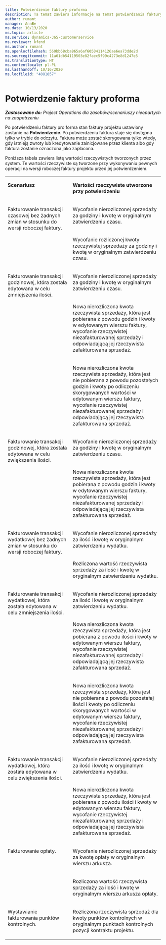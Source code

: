 ```yaml
---
title: Potwierdzenie faktury proforma
description: Ta temat zawiera informacje na temat potwierdzania faktury proforma.
author: rumant
manager: AnnBe
ms.date: 10/13/2020
ms.topic: article
ms.service: dynamics-365-customerservice
ms.reviewer: kfend
ms.author: rumant
ms.openlocfilehash: 560bb68cba865a6af60504114126ae6ea73dde2d
ms.sourcegitcommit: 11a61db54119503e82faec5f99c4273e8d1247e5
ms.translationtype: HT
ms.contentlocale: pl-PL
ms.lasthandoff: 10/16/2020
ms.locfileid: "4081857"
---
```

# <a name="confirm-a-proforma-invoice"></a>Potwierdzenie faktury proforma

_**Zastosowane do:** Project Operations dla zasobów/scenariuszy nieopartych na zaopatrzeniu_

Po potwierdzeniu faktury pro forma stan faktury projektu ustawiony zostanie na **Potwierdzenie**. Po potwierdzeniu faktura staje się dostępna tylko w trybie do odczytu. Faktura może zostać skorygowana tylko wtedy, gdy istnieją zwroty lub kredytowanie zainicjowane przez klienta albo gdy faktura zostanie oznaczona jako zapłacona.

Poniższa tabela zawiera listę wartości rzeczywistych tworzonych przez system. Te wartości rzeczywiste są tworzone przy wykonywaniu pewnych operacji na wersji roboczej faktury projektu przed jej potwierdzeniem.

<table border="0" cellspacing="0" cellpadding="0">
    <tbody>
        <tr>
            <td width="416" valign="top">
                <p>
                    <strong>Scenariusz</strong>
                </p>
            </td>
            <td width="608" valign="top">
                <p>
                    <strong>Wartości rzeczywiste utworzone przy potwierdzeniu</strong>
                </p>
            </td>
        </tr>
        <tr>
            <td width="216" rowspan="2" valign="top">
                <p>
Fakturowanie transakcji czasowej bez żadnych zmian w stosunku do wersji roboczej faktury.
                </p>
            </td>
            <td width="408" valign="top">
                <p>
Wycofanie nierozliczonej sprzedaży za godziny i kwotę w oryginalnym zatwierdzeniu czasu.
                </p>
            </td>
        </tr>
        <tr>
            <td width="408" valign="top">
                <p>
Wycofanie rozliczonej kwoty rzeczywistej sprzedaży za godziny i kwotę w oryginalnym zatwierdzeniu czasu.
                </p>
            </td>
        </tr>
        <tr>
            <td width="216" rowspan="3" valign="top">
                <p>
Fakturowanie transakcji godzinowej, która została edytowana w celu zmniejszenia ilości.
                </p>
            </td>
            <td width="408" valign="top">
                <p>
Wycofanie nierozliczonej sprzedaży za godziny i kwotę w oryginalnym zatwierdzeniu czasu.
                </p>
            </td>
        </tr>
        <tr>
            <td width="408" valign="top">
                <p>
Nowa nierozliczona kwota rzeczywista sprzedaży, która jest pobierana z powodu godzin i kwoty w edytowanym wierszu faktury, wycofanie rzeczywistej niezafakturowanej sprzedaży i odpowiadającą jej rzeczywista zafakturowana sprzedaż.
                </p>
            </td>
        </tr>
        <tr>
            <td width="408" valign="top">
                <p>
Nowa nierozliczona kwota rzeczywista sprzedaży, która jest nie pobierana z powodu pozostałych godzin i kwoty po odliczeniu skorygowanych wartości w edytowanym wierszu faktury, wycofanie rzeczywistej niezafakturowanej sprzedaży i odpowiadającą jej rzeczywista zafakturowana sprzedaż.
                </p>
            </td>
        </tr>
        <tr>
            <td width="216" rowspan="2" valign="top">
                <p>
Fakturowanie transakcji godzinowej, która została edytowana w celu zwiększenia ilości.
                </p>
            </td>
            <td width="408" valign="top">
                <p>
Wycofanie nierozliczonej sprzedaży za godziny i kwotę w oryginalnym zatwierdzeniu czasu.
                </p>
            </td>
        </tr>
        <tr>
            <td width="408" valign="top">
                <p>
Nowa nierozliczona kwota rzeczywista sprzedaży, która jest pobierana z powodu godzin i kwoty w edytowanym wierszu faktury, wycofanie rzeczywistej niezafakturowanej sprzedaży i odpowiadającą jej rzeczywista zafakturowana sprzedaż.
                </p>
            </td>
        </tr>
        <tr>
            <td width="216" rowspan="2" valign="top">
                <p>
Fakturowanie transakcji wydatkowej bez żadnych zmian w stosunku do wersji roboczej faktury.
                </p>
            </td>
            <td width="408" valign="top">
                <p>
Wycofanie nierozliczonej sprzedaży za ilość i kwotę w oryginalnym zatwierdzeniu wydatku.
                </p>
            </td>
        </tr>
        <tr>
            <td width="408" valign="top">
                <p>
Rozliczona wartość rzeczywista sprzedaży za ilość i kwotę w oryginalnym zatwierdzeniu wydatku.
                </p>
            </td>
        </tr>
        <tr>
            <td width="216" rowspan="3" valign="top">
                <p>
Fakturowanie transakcji wydatkowej, która została edytowana w celu zmniejszenia ilości.
                </p>
            </td>
            <td width="408" valign="top">
                <p>
Wycofanie nierozliczonej sprzedaży za ilość i kwotę w oryginalnym zatwierdzeniu wydatku.
                </p>
            </td>
        </tr>
        <tr>
            <td width="408" valign="top">
                <p>
Nowa nierozliczona kwota rzeczywista sprzedaży, która jest pobierana z powodu ilości i kwoty w edytowanym wierszu faktury, wycofanie rzeczywistej niezafakturowanej sprzedaży i odpowiadającą jej rzeczywista zafakturowana sprzedaż. 
                </p>
            </td>
        </tr>
        <tr>
            <td width="408" valign="top">
                <p>
Nowa nierozliczona kwota rzeczywista sprzedaży, która jest nie pobierana z powodu pozostałej ilości i kwoty po odliczeniu skorygowanych wartości w edytowanym wierszu faktury, wycofanie rzeczywistej niezafakturowanej sprzedaży i odpowiadającą jej rzeczywista zafakturowana sprzedaż.
                </p>
            </td>
        </tr>
        <tr>
            <td width="216" rowspan="2" valign="top">
                <p>
Fakturowanie transakcji wydatkowej, która została edytowana w celu zwiększenia ilości.
                </p>
            </td>
            <td width="408" valign="top">
                <p>
Wycofanie nierozliczonej sprzedaży za ilość i kwotę w oryginalnym zatwierdzeniu wydatku.
                </p>
            </td>
        </tr>
        <tr>
            <td width="408" valign="top">
                <p>
Nowa nierozliczona kwota rzeczywista sprzedaży, która jest pobierana z powodu ilości i kwoty w edytowanym wierszu faktury, wycofanie rzeczywistej niezafakturowanej sprzedaży i odpowiadającą jej rzeczywista zafakturowana sprzedaż.
                </p>
            </td>
        </tr>
        <tr>
            <td width="216" rowspan="2" valign="top">
                <p>
Fakturowanie opłaty.
                </p>
            </td>
            <td width="408" valign="top">
                <p>
Wycofanie nierozliczonej sprzedaży za kwotę opłaty w oryginalnym wierszu arkusza.
                </p>
            </td>
        </tr>
        <tr>
            <td width="408" valign="top">
                <p>
Rozliczona wartość rzeczywista sprzedaży za ilość i kwotę w oryginalnym wierszu arkusza opłaty.
                </p>
            </td>
        </tr>
        <tr>
            <td width="216" valign="top">
                <p>
Wystawianie fakturowania punktów kontrolnych.
                </p>
            </td>
            <td width="408" valign="top">
                <p>
Rozliczona rzeczywista sprzedaż dla kwoty punktów kontrolnych w oryginalnym punktach kontrolnych pozycji kontraktu projektu.
                </p>
            </td>
        </tr>
    </tbody>
</table>
